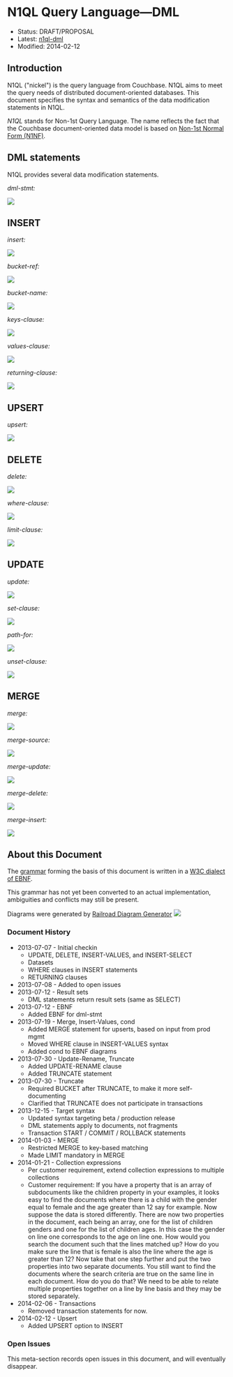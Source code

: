 # N1QL Query Language&mdash;DML

* Status: DRAFT/PROPOSAL
* Latest: [n1ql-dml](https://github.com/couchbaselabs/query/blob/master/docs/n1ql-dml.md)
* Modified: 2014-02-12

## Introduction

N1QL ("nickel") is the query language from Couchbase. N1QL aims to
meet the query needs of distributed document-oriented databases. This
document specifies the syntax and semantics of the data modification
statements in N1QL.

*N1QL* stands for Non-1st Query Language. The name reflects the fact
that the Couchbase document-oriented data model is based on [Non-1st
Normal Form
(N1NF)](http://en.wikipedia.org/wiki/Database_normalization#Non-first_normal_form_.28NF.C2.B2_or_N1NF.29).

## DML statements

N1QL provides several data modification statements.

*dml-stmt:*

![](diagram/dml-stmt.png)

## INSERT

*insert:*

![](diagram/insert.png)

*bucket-ref:*

![](diagram/bucket-ref.png)

*bucket-name:*

![](diagram/bucket-name.png)

*keys-clause:*

![](diagram/keys-clause.png)

*values-clause:*

![](diagram/values-clause.png)

*returning-clause:*

![](diagram/returning-clause.png)

## UPSERT

*upsert:*

![](diagram/upsert.png)

## DELETE

*delete:*

![](diagram/delete.png)

*where-clause:*

![](diagram/where-clause.png)

*limit-clause:*

![](diagram/limit-clause.png)

## UPDATE

*update:*

![](diagram/update.png)

*set-clause:*

![](diagram/set-clause.png)

*path-for:*

![](diagram/path-for.png)

*unset-clause:*

![](diagram/unset-clause.png)

## MERGE

*merge:*

![](diagram/merge.png)

*merge-source:*

![](diagram/merge-source.png)

*merge-update:*

![](diagram/merge-update.png)

*merge-delete:*

![](diagram/merge-delete.png)

*merge-insert:*

![](diagram/merge-insert.png)

<!--

## TRUNCATE

TRUNCATE deletes all the documents in a bucket. It cannot be rolled
back, and it cannot be called within or participate in transactions.

*truncate:*

![](diagram/truncate.png)

**NOTE:** Because we are distributed and support XDCR, TRUNCATE would
need to work correctly and efficiently across partitions and across
data centers, even as data flows into the bucket.

One possibility is to first broadcast a BUCKET CLEAR message that
causes the bucket to stop accepting new mutations and to be empty for
new queries. Once the BUCKET CLEAR is coordinated, the final TRUNCATE
can be completed (while completing already-started queries).

We may postpone TRUNCATE if the implementation makes it expedient to
do so. Also, we will only expose TRUNCATE via N1QL after the backend
support for it is in place, and perhaps in conjunction with an
administrative API that abstracts / hides all the management and
book-keeping for distributed correctness.

## SELECT-FOR

*select-for:*

![](diagram/select-for.png)

## Transactions

### Start transaction

*start:*

![](diagram/start.png)

### Commit

*commit:*

![](diagram/commit.png)

### Rollback

*rollback:*

![](diagram/rollback.png)

-->

## About this Document

The
[grammar](https://github.com/couchbaselabs/query/blob/master/docs/n1ql-dml.ebnf)
forming the basis of this document is written in a [W3C dialect of
EBNF](http://www.w3.org/TR/REC-xml/#sec-notation).

This grammar has not yet been converted to an actual implementation,
ambiguities and conflicts may still be present.

Diagrams were generated by [Railroad Diagram
Generator](http://railroad.my28msec.com/) ![](diagram/.png)

### Document History

* 2013-07-07 - Initial checkin
    * UPDATE, DELETE, INSERT-VALUES, and INSERT-SELECT
    * Datasets
    * WHERE clauses in INSERT statements
    * RETURNING clauses
* 2013-07-08 - Added to open issues
* 2013-07-12 - Result sets
    * DML statements return result sets (same as SELECT)
* 2013-07-12 - EBNF
    * Added EBNF for dml-stmt
* 2013-07-19 - Merge, Insert-Values, cond
    * Added MERGE statement for upserts, based on input from prod mgmt
    * Moved WHERE clause in INSERT-VALUES syntax
    * Added cond to EBNF diagrams
* 2013-07-30 - Update-Rename, Truncate
    * Added UPDATE-RENAME clause
    * Added TRUNCATE statement
* 2013-07-30 - Truncate
    * Required BUCKET after TRUNCATE, to make it more self-documenting
    * Clarified that TRUNCATE does not participate in transactions
* 2013-12-15 - Target syntax
    * Updated syntax targeting beta / production release
    * DML statements apply to documents, not fragments
    * Transaction START / COMMIT / ROLLBACK statements
* 2014-01-03 - MERGE
    * Restricted MERGE to key-based matching
    * Made LIMIT mandatory in MERGE
* 2014-01-21 - Collection expressions
    * Per customer requirement, extend collection expressions to
      multiple collections
    * Customer requirement: If you have a property that is an array of
      subdocuments like the children property in your examples, it
      looks easy to find the documents where there is a child with the
      gender equal to female and the age greater than 12 say for
      example.  Now suppose the data is stored differently.  There are
      now two properties in the document, each being an array, one for
      the list of children genders and one for the list of children
      ages.  In this case the gender on line one corresponds to the
      age on line one.  How would you search the document such that
      the lines matched up?  How do you make sure the line that is
      female is also the line where the age is greater than 12?  Now
      take that one step further and put the two properties into two
      separate documents.  You still want to find the documents where
      the search criteria are true on the same line in each document.
      How do you do that?  We need to be able to relate multiple
      properties together on a line by line basis and they may be
      stored separately.
* 2014-02-06 - Transactions
    * Removed transaction statements for now.
* 2014-02-12 - Upsert
    * Added UPSERT option to INSERT

### Open Issues

This meta-section records open issues in this document, and will
eventually disappear.
